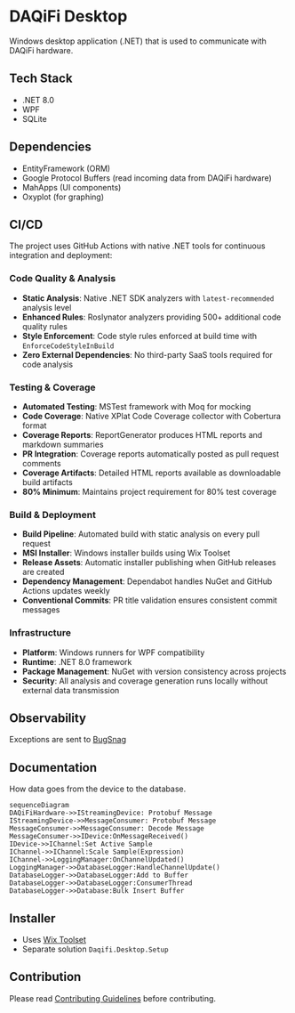 # DAQiFi Desktop

Windows desktop application (.NET) that is used to communicate with DAQiFi hardware.

## Tech Stack

- .NET 8.0
- WPF
- SQLite

## Dependencies

- EntityFramework (ORM)
- Google Protocol Buffers (read incoming data from DAQiFi hardware)
- MahApps (UI components)
- Oxyplot (for graphing)

## CI/CD

The project uses GitHub Actions with native .NET tools for continuous integration and deployment:

### Code Quality & Analysis
- **Static Analysis**: Native .NET SDK analyzers with `latest-recommended` analysis level
- **Enhanced Rules**: Roslynator analyzers providing 500+ additional code quality rules
- **Style Enforcement**: Code style rules enforced at build time with `EnforceCodeStyleInBuild`
- **Zero External Dependencies**: No third-party SaaS tools required for code analysis

### Testing & Coverage
- **Automated Testing**: MSTest framework with Moq for mocking
- **Code Coverage**: Native XPlat Code Coverage collector with Cobertura format
- **Coverage Reports**: ReportGenerator produces HTML reports and markdown summaries
- **PR Integration**: Coverage reports automatically posted as pull request comments
- **Coverage Artifacts**: Detailed HTML reports available as downloadable build artifacts
- **80% Minimum**: Maintains project requirement for 80% test coverage

### Build & Deployment
- **Build Pipeline**: Automated build with static analysis on every pull request
- **MSI Installer**: Windows installer builds using Wix Toolset
- **Release Assets**: Automatic installer publishing when GitHub releases are created
- **Dependency Management**: Dependabot handles NuGet and GitHub Actions updates weekly
- **Conventional Commits**: PR title validation ensures consistent commit messages

### Infrastructure
- **Platform**: Windows runners for WPF compatibility
- **Runtime**: .NET 8.0 framework
- **Package Management**: NuGet with version consistency across projects
- **Security**: All analysis and coverage generation runs locally without external data transmission

## Observability

Exceptions are sent to [BugSnag](https://app.bugsnag.com/daqifi/daqifi-desktop/)

## Documentation

How data goes from the device to the database.

```mermaid
sequenceDiagram
DAQiFiHardware->>IStreamingDevice: Protobuf Message
IStreamingDevice->>MessageConsumer: Protobuf Message
MessageConsumer->>MessageConsumer: Decode Message
MessageConsumer->>IDevice:OnMessageReceived()
IDevice->>IChannel:Set Active Sample
IChannel->>IChannel:Scale Sample(Expression)
IChannel->>LoggingManager:OnChannelUpdated()
LoggingManager->>DatabaseLogger:HandleChannelUpdate()
DatabaseLogger->>DatabaseLogger:Add to Buffer
DatabaseLogger->>DatabaseLogger:ConsumerThread
DatabaseLogger->>Database:Bulk Insert Buffer
```

## Installer

- Uses [Wix Toolset](https://wixtoolset.org/)
- Separate solution `Daqifi.Desktop.Setup`

## Contribution

Please read [Contributing Guidelines](CONTRIBUTING.md) before contributing.